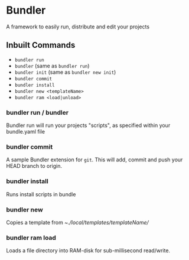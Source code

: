 # Bundler

A framework to easily run, distribute and edit your projects

## Inbuilt Commands

* `bundler run`
* `bundler` (same as `bundler run`)
* `bundler init` (same as `bundler new init`)
* `bundler commit`
* `bundler install`
* `bundler new <templateName>`
* `bundler ram <load|unload>`

### bundler run / bundler

Bundler run will run your projects "scripts", as specified within your bundle.yaml file

### bundler commit

A sample Bundler extension for `git`. This will add, commit and push your HEAD branch to origin.

### bundler install

Runs install scripts in bundle

### bundler new

Copies a template from _~./local/templates/templateName/_

### bundler ram load

Loads a file directory into RAM-disk for sub-millisecond read/write.
